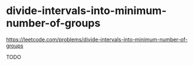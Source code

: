 # divide-intervals-into-minimum-number-of-groups

https://leetcode.com/problems/divide-intervals-into-minimum-number-of-groups

TODO 
